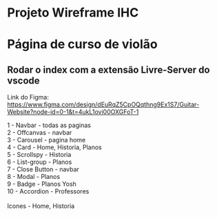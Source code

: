 # Projeto Wireframe IHC
# Página de curso de violão
## Rodar o index com a extensão Livre-Server do vscode

Link do Figma: </br>
https://www.figma.com/design/dEuRqZ5CpOQqthng9Ex1S7/Guitar-Website?node-id=0-1&t=4ukL1ovi00OXGFoT-1


1 - Navbar - todas as paginas <br>
2 - Offcanvas - navbar <br>
3 - Carousel - pagina home <br>
4 - Card - Home, Historia, Planos <br>
5 - Scrollspy - Historia <br>
6 - List-group - Planos <br>
7 - Close Button - navbar <br>
8 - Modal - Planos <br>
9 - Badge - Planos Yosh <br>
10 - Accordion - Professores <br> 
<br>
Icones - Home, Historia